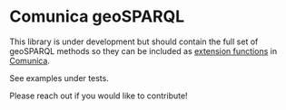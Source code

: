 # Comunica geoSPARQL

This library is under development but should contain the full set of geoSPARQL methods so they can be included as [extension functions](https://comunica.dev/docs/query/advanced/extension_functions/) in [Comunica](https://comunica.dev/).

See examples under tests.

Please reach out if you would like to contribute!